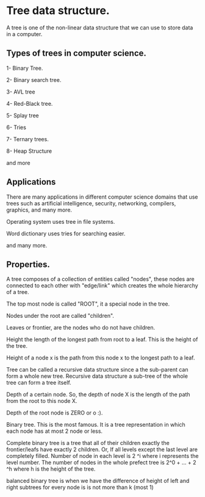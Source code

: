 # Tree data structure.

A tree is one of the non-linear data structure that we can use to store data in a computer.


## Types of trees in computer science.

1- Binary Tree.

2- Binary search tree.

3- AVL tree

4- Red-Black tree.

5- Splay tree

6- Tries

7- Ternary trees.

8- Heap Structure

and more


## Applications

There are many applications in different computer science domains that use trees such as artificial intelligence, security,
networking, compilers, graphics, and many more.

Operating system uses tree in file systems.

Word dictionary uses tries for searching easier.

and many more.

## Properties.

A tree composes of a collection of entities called "nodes", these nodes are connected to each other with "edge/link" which creates the whole hierarchy of a tree.


The top most node is called "ROOT", it a special node in the tree.


Nodes under the root are called "children".


Leaves or frontier, are the nodes who do not have children.


Height the length of the longest path from root to a leaf. This is the height of the tree.


Height of a node x is the path from this node x to the longest path to a leaf.


Tree can be called a recursive data structure since a the sub-parent can form a whole new tree. Recursive data structure a sub-tree of the whole tree can form a tree itself.



Depth of a certain node. So, the depth of node X is the length of the path from the root to this node X.


Depth of the root node is ZERO or o :).



Binary tree. This is the most famous. It is a tree representation in which each node has at most 2 node or less.


Complete binary tree is a  tree that all of their children exactly  the frontier/leafs have exactly 2 children. Or, If all levels except the last level are completely filled. Number of node in each level is 2 ^i  where i represents the level number. The number of nodes in the whole prefect tree is 2^0 + ... + 2 ^h where h  is the height of the tree.


balanced binary tree is  when we have the difference of height of left and right subtrees for every node is is not more than k (most 1)
